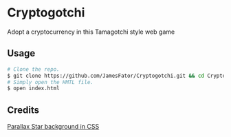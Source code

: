 # Cryptogotchi
Adopt a cryptocurrency in this Tamagotchi style web game

## Usage
```bash
# Clone the repo.
$ git clone https://github.com/JamesFator/Cryptogotchi.git && cd Cryptogotchi
# Simply open the HMTL file.
$ open index.html
```

## Credits

[Parallax Star background in CSS](https://codepen.io/saransh/pen/BKJun)
